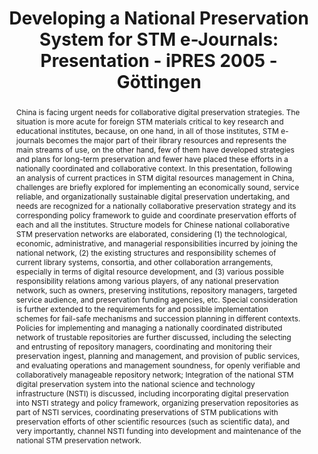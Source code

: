 ---
abstract: 'China is facing urgent needs for collaborative digital preservation strategies.
  The situation is more acute for foreign STM materials critical to key research and
  educational institutes, because, on one hand, in all of those institutes, STM e-journals
  becomes the major part of their library resources and represents the main streams
  of use, on the other hand, few of them have developed strategies and plans for long-term
  preservation and fewer have placed these efforts in a nationally coordinated and
  collaborative context.

  In this presentation, following an analysis of current practices in STM digital
  resources management in China, challenges are briefly explored for implementing
  an economically sound, service reliable, and organizationally sustainable digital
  preservation undertaking, and needs are recognized for a nationally collaborative
  preservation strategy and its corresponding policy framework to guide and coordinate
  preservation efforts of each and all the institutes.

  Structure models for Chinese national collaborative STM preservation networks are
  elaborated, considering (1) the technological, economic, administrative, and managerial
  responsibilities incurred by joining the national network, (2) the existing structures
  and responsibility schemes of current library systems, consortia, and other collaboration
  arrangements, especially in terms of digital resource development, and (3) various
  possible responsibility relations among various players, of any national preservation
  network, such as owners, preserving institutions, repository managers, targeted
  service audience, and preservation funding agencies, etc. Special consideration
  is further extended to the requirements for and possible implementation schemes
  for fail-safe mechanisms and succession planning in different contexts.

  Policies for implementing and managing a nationally coordinated distributed network
  of trustable repositories are further discussed, including the selecting and entrusting
  of repository managers, coordinating and monitoring their preservation ingest, planning
  and management, and provision of public services, and evaluating operations and
  management soundness, for openly verifiable and collaboratively manageable repository
  network; Integration of the national STM digital preservation system into the national
  science and technology infrastructure (NSTI) is discussed, including incorporating
  digital preservation into NSTI strategy and policy framework, organizing preservation
  repositories as part of NSTI services, coordinating preservations of STM publications
  with preservation efforts of other scientific resources (such as scientific data),
  and very importantly, channel NSTI funding into development and maintenance of the
  national STM preservation network.'
creators:
- Zhixiong, Zhang
- Ling, Wan
- Xiaolin, Zhang
date: null
document_url: https://services.phaidra.univie.ac.at/api/object/o:295032/download
grand_parent: iPRES
institutions: []
keywords:
- göttingen
landing_page_url: https://phaidra.univie.ac.at/o:295032
language: eng
layout: publication
license: CC BY-SA 3.0 AT
notes_url: null
parent: iPRES 2005
presentation_url: null
publication_type: paper
size: 134274
source_name: iPRES
title: 'Developing a National Preservation System for STM e-Journals: Presentation
  - iPRES 2005 - Göttingen'
year: 2005
---